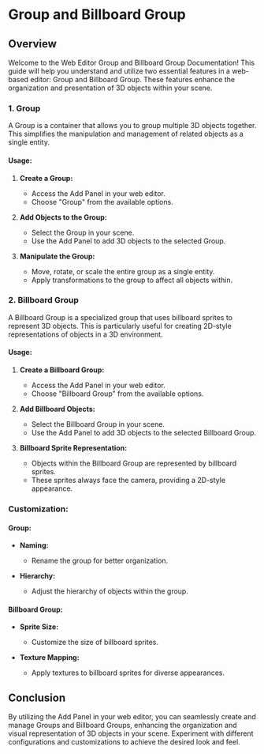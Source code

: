 # Group and Billboard Group

## Overview

Welcome to the Web Editor Group and Billboard Group Documentation! This guide will help you understand and utilize two essential features in a web-based editor: Group and Billboard Group. These features enhance the organization and presentation of 3D objects within your scene.

### 1. Group

A Group is a container that allows you to group multiple 3D objects together. This simplifies the manipulation and management of related objects as a single entity.

#### Usage:

1. **Create a Group:**
   - Access the Add Panel in your web editor.
   - Choose "Group" from the available options.

2. **Add Objects to the Group:**
   - Select the Group in your scene.
   - Use the Add Panel to add 3D objects to the selected Group.

3. **Manipulate the Group:**
   - Move, rotate, or scale the entire group as a single entity.
   - Apply transformations to the group to affect all objects within.

### 2. Billboard Group

A Billboard Group is a specialized group that uses billboard sprites to represent 3D objects. This is particularly useful for creating 2D-style representations of objects in a 3D environment.

#### Usage:

1. **Create a Billboard Group:**
   - Access the Add Panel in your web editor.
   - Choose "Billboard Group" from the available options.

2. **Add Billboard Objects:**
   - Select the Billboard Group in your scene.
   - Use the Add Panel to add 3D objects to the selected Billboard Group.

3. **Billboard Sprite Representation:**
   - Objects within the Billboard Group are represented by billboard sprites.
   - These sprites always face the camera, providing a 2D-style appearance.

### Customization:

#### Group:

- **Naming:**
  - Rename the group for better organization.

- **Hierarchy:**
  - Adjust the hierarchy of objects within the group.

#### Billboard Group:

- **Sprite Size:**
  - Customize the size of billboard sprites.

- **Texture Mapping:**
  - Apply textures to billboard sprites for diverse appearances.

## Conclusion

By utilizing the Add Panel in your web editor, you can seamlessly create and manage Groups and Billboard Groups, enhancing the organization and visual representation of 3D objects in your scene. Experiment with different configurations and customizations to achieve the desired look and feel.
